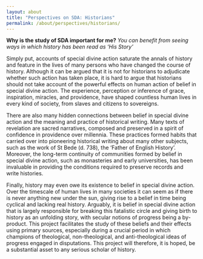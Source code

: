 ```yaml
---
layout: about
title: "Perspectives on SDA: Historians"
permalink: /about/perspectives/historians/
---
```

**Why is the study of SDA important for me?**
*You can benefit from seeing ways in which history has been read as ‘His Story’*

Simply put, accounts of special divine action saturate the annals of history and feature in the lives of many persons who have changed the course of history. Although it can be argued that it is not for historians to adjudicate whether such action has taken place, it is hard to argue that historians should not take account of the powerful effects on human action of belief in special divine action. The experience, perception or inference of grace, inspiration, miracles, and providence, have shaped countless human lives in every kind of society, from slaves and citizens to sovereigns.

There are also many hidden connections between belief in special divine action and the meaning and practice of historical writing. Many texts of revelation are sacred narratives, composed and preserved in a spirit of confidence in providence over millennia. These practices formed habits that carried over into pioneering historical writing about many other subjects, such as the work of St Bede (d. 738), the ‘Father of English History’. Moreover, the long-term continuity of communities formed by belief in special divine action, such as monasteries and early universities, has been invaluable in providing the conditions required to preserve records and write histories.

Finally, history may even owe its existence to belief in special divine action. Over the timescale of human lives in many societies it can seem as if there is never anything new under the sun, giving rise to a belief in time being cyclical and lacking real history. Arguably, it is belief in special divine action that is largely responsible for breaking this fatalistic circle and giving birth to history as an unfolding story, with secular notions of progress being a by-product. This project facilitates the study of these beliefs and their effects using primary sources, especially during a crucial period in which champions of theological, non-theological, and anti-theological ideas of progress engaged in disputations. This project will therefore, it is hoped, be a substantial asset to any serious scholar of history.
